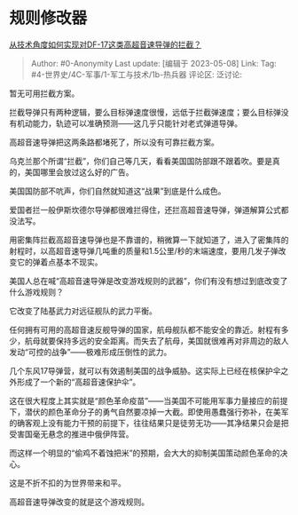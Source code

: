 # 规则修改器
[从技术角度如何实现对DF-17这类高超音速导弹的拦截？](https://www.zhihu.com/question/349484390/answer/3019144673)

> Author: #0-Anonymity
> Last update: [编辑于 2023-05-08]
> Link:
> Tag: #4-世界史/4C-军事/1-军工与技术/1b-热兵器 
> 评论区:
> 泛讨论:

暂无可用拦截方案。

拦截导弹只有两种逻辑，要么目标弹速度很慢，远低于拦截弹速度；要么目标弹没有机动能力，轨迹可以准确预测——这几乎只能针对老式弹道导弹。

高超音速导弹把这两条路都堵死了，所以没有可靠拦截方案。

乌克兰那个所谓“拦截”，你们自己等几天，看看美国国防部跟不跟着吹。要是真的，美国哪里会放过这么好的广告。

美国国防部不吭声，你们自然就知道这“战果”到底是什么成色。

爱国者拦一般伊斯坎德尔导弹都很难拦得住，还拦高超音速导弹，弹道解算公式都没法写。

用密集阵拦截高超音速导弹也是不靠谱的，稍微算一下就知道了，进入了密集阵的射程时，以高超音速导弹几吨重的质量和1.5公里/秒的末端速度，要用几发子弹改变它的弹着点基本不现实。

美国人总在喊“高超音速导弹是改变游戏规则的武器”，你们有没有想过到底改变了什么游戏规则？

它改变了陆基武力对远征舰队的武力平衡。

任何拥有可用的高超音速反舰导弹的国家，航母舰队都不能安全的靠近。射程有多少，航母就要保持多远的安全距离。而失去了航母，美国就很难再对非周边的敌人发动“可控的战争”——极难形成压倒性的武力。

几个东风17导弹营，就可以有效遏制美国的战争威胁。这实际上已经在核保护伞之外形成了一个新的“高超音速保护伞”。

这在很大程度上其实就是“颜色革命疫苗”——当美国不可能用军事力量接应的前提下，潜伏的颜色革命分子的勇气自然要凉掉一大截。即使用愚蠢强行弥补，在美军的确客观上没有能力干预的前提下，往往结果只是徒劳无功——其净结果只会是把受害国毫无悬念的推进中俄伊阵营。

而这样一个明显的“偷鸡不着蚀把米”的预期，会大大的抑制美国策动颜色革命的决心。

这是不折不扣的为世界带来和平。

高超音速导弹改变的就是这个游戏规则。
